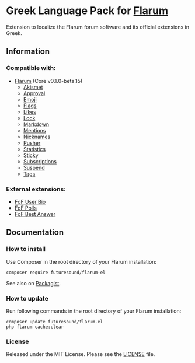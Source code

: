 # Greek Language Pack for [Flarum](https://flarum.org/)

Extension to localize the Flarum forum software and its official extensions in Greek.

## Information


### Compatible with:

- [Flarum](https://github.com/flarum/core) (Core v0.1.0-beta.15)
  - [Akismet](https://github.com/flarum/flarum-ext-akismet)
  - [Approval](https://github.com/flarum/flarum-ext-approval)
  - [Emoji](https://github.com/flarum/emoji)
  - [Flags](https://github.com/flarum/flags)
  - [Likes](https://github.com/flarum/likes)
  - [Lock](https://github.com/flarum/lock)
  - [Markdown](https://github.com/flarum/markdown)
  - [Mentions](https://github.com/flarum/mentions)
  - [Nicknames](https://github.com/flarum/nicknames)
  - [Pusher](https://github.com/flarum/pusher)
  - [Statistics](https://github.com/flarum/statistics)
  - [Sticky](https://github.com/flarum/sticky)
  - [Subscriptions](https://github.com/flarum/subscriptions)
  - [Suspend](https://github.com/flarum/suspend)
  - [Tags](https://github.com/flarum/tags)

### External extensions:
  - [FoF User Bio](https://github.com/FriendsOfFlarum/user-bio)
  - [FoF Polls](https://github.com/FriendsOfFlarum/polls)
  - [FoF Best Answer](https://github.com/FriendsOfFlarum/best-answer)

## Documentation

### How to install

Use Composer in the root directory of your Flarum installation:

```text
composer require futuresound/flarum-el
```

See also on [Packagist](https://packagist.org/packages/futuresound/flarum-el).

### How to update

Run following commands in the root directory of your Flarum installation:

```text
composer update futuresound/flarum-el
php flarum cache:clear
```


### License

Released under the MIT License. Please see the [LICENSE](LICENSE) file.